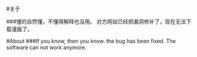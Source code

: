 #关于

###懂的自然懂，不懂得解释也没用。
对方网站已经把漏洞修补了，现在无法下载漫画了。

#About
###If you know, then you know.
the bug has been fixed. The software can not work anymore.

